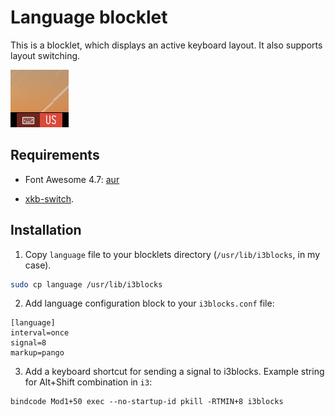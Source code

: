# Language blocklet

This is a blocklet, which displays an active keyboard layout. It also supports layout switching.

![Screenshot](screen.png)

## Requirements

* Font Awesome 4.7: [aur](https://aur.archlinux.org/packages/ttf-font-awesome-4/)

* [xkb-switch](https://github.com/ierton/xkb-switch).

## Installation

1. Copy `language` file to your blocklets directory (`/usr/lib/i3blocks`, in my case).

```bash
sudo cp language /usr/lib/i3blocks
```

2. Add language configuration block to your `i3blocks.conf` file:

```
[language]
interval=once
signal=8
markup=pango
```

3. Add a keyboard shortcut for sending a signal to i3blocks. Example string for Alt+Shift combination in `i3`:

```
bindcode Mod1+50 exec --no-startup-id pkill -RTMIN+8 i3blocks
```
